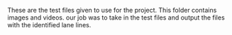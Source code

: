 These are the test files given to use for the project. This folder contains images and videos. our job was to take in the test files and output the files with the identified lane lines.
